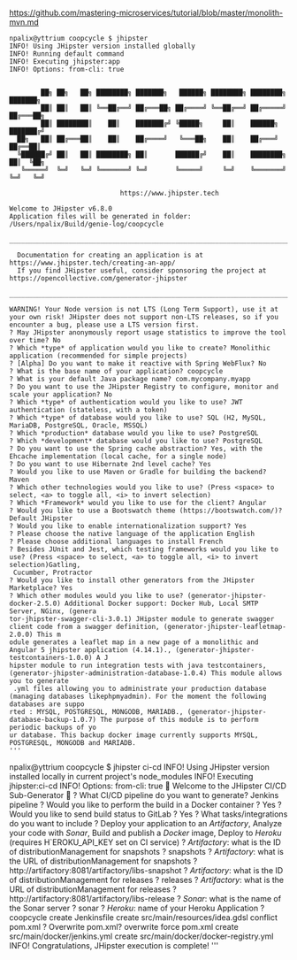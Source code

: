 

https://github.com/mastering-microservices/tutorial/blob/master/monolith-mvn.md

```
npalix@yttrium coopcycle $ jhipster
INFO! Using JHipster version installed globally
INFO! Running default command
INFO! Executing jhipster:app
INFO! Options: from-cli: true


        ██╗ ██╗   ██╗ ████████╗ ███████╗   ██████╗ ████████╗ ████████╗ ███████╗
        ██║ ██║   ██║ ╚══██╔══╝ ██╔═══██╗ ██╔════╝ ╚══██╔══╝ ██╔═════╝ ██╔═══██╗
        ██║ ████████║    ██║    ███████╔╝ ╚█████╗     ██║    ██████╗   ███████╔╝
  ██╗   ██║ ██╔═══██║    ██║    ██╔════╝   ╚═══██╗    ██║    ██╔═══╝   ██╔══██║
  ╚██████╔╝ ██║   ██║ ████████╗ ██║       ██████╔╝    ██║    ████████╗ ██║  ╚██╗
   ╚═════╝  ╚═╝   ╚═╝ ╚═══════╝ ╚═╝       ╚═════╝     ╚═╝    ╚═══════╝ ╚═╝   ╚═╝

                            https://www.jhipster.tech

Welcome to JHipster v6.8.0
Application files will be generated in folder: /Users/npalix/Build/genie-log/coopcycle
 _______________________________________________________________________________________________________________

  Documentation for creating an application is at https://www.jhipster.tech/creating-an-app/
  If you find JHipster useful, consider sponsoring the project at https://opencollective.com/generator-jhipster
 _______________________________________________________________________________________________________________

WARNING! Your Node version is not LTS (Long Term Support), use it at your own risk! JHipster does not support non-LTS releases, so if you encounter a bug, please use a LTS version first.
? May JHipster anonymously report usage statistics to improve the tool over time? No
? Which *type* of application would you like to create? Monolithic application (recommended for simple projects)
? [Alpha] Do you want to make it reactive with Spring WebFlux? No
? What is the base name of your application? coopcycle
? What is your default Java package name? com.mycompany.myapp
? Do you want to use the JHipster Registry to configure, monitor and scale your application? No
? Which *type* of authentication would you like to use? JWT authentication (stateless, with a token)
? Which *type* of database would you like to use? SQL (H2, MySQL, MariaDB, PostgreSQL, Oracle, MSSQL)
? Which *production* database would you like to use? PostgreSQL
? Which *development* database would you like to use? PostgreSQL
? Do you want to use the Spring cache abstraction? Yes, with the Ehcache implementation (local cache, for a single node)
? Do you want to use Hibernate 2nd level cache? Yes
? Would you like to use Maven or Gradle for building the backend? Maven
? Which other technologies would you like to use? (Press <space> to select, <a> to toggle all, <i> to invert selection)
? Which *Framework* would you like to use for the client? Angular
? Would you like to use a Bootswatch theme (https://bootswatch.com/)? Default JHipster
? Would you like to enable internationalization support? Yes
? Please choose the native language of the application English
? Please choose additional languages to install French
? Besides JUnit and Jest, which testing frameworks would you like to use? (Press <space> to select, <a> to toggle all, <i> to invert selection)Gatling,
 Cucumber, Protractor
? Would you like to install other generators from the JHipster Marketplace? Yes
? Which other modules would you like to use? (generator-jhipster-docker-2.5.0) Additional Docker support: Docker Hub, Local SMTP Server, NGinx, (genera
tor-jhipster-swagger-cli-3.0.1) JHipster module to generate swagger client code from a swagger definition, (generator-jhipster-leafletmap-2.0.0) This m
odule generates a leaflet map in a new page of a monolithic and Angular 5 jhipster application (4.14.1)., (generator-jhipster-testcontainers-1.0.0) A J
hipster module to run integration tests with java testcontainers, (generator-jhipster-administration-database-1.0.4) This module allows you to generate
 .yml files allowing you to administrate your production database (managing databases likephpmyadmin). For the moment the following databases are suppo
rted : MYSQL, POSTGRESQL, MONGODB, MARIADB., (generator-jhipster-database-backup-1.0.7) The purpose of this module is to perform periodic backups of yo
ur database. This backup docker image currently supports MYSQL, POSTGRESQL, MONGODB and MARIADB.
'''

```
 npalix@yttrium coopcycle $ jhipster ci-cd
INFO! Using JHipster version installed locally in current project's node_modules
INFO! Executing jhipster:ci-cd
INFO! Options: from-cli: true
🚀 Welcome to the JHipster CI/CD Sub-Generator 🚀
? What CI/CD pipeline do you want to generate? Jenkins pipeline
? Would you like to perform the build in a Docker container ? Yes
? Would you like to send build status to GitLab ? Yes
? What tasks/integrations do you want to include ? Deploy your application to an *Artifactory*, Analyze your code with *Sonar*, Build and publish a *Docker* image, Deploy to *Heroku*
 (requires H`EROKU_API_KEY set on CI service)
? *Artifactory*: what is the ID of distributionManagement for snapshots ? snapshots
? *Artifactory*: what is the URL of distributionManagement for snapshots ? http://artifactory:8081/artifactory/libs-snapshot
? *Artifactory*: what is the ID of distributionManagement for releases ? releases
? *Artifactory*: what is the URL of distributionManagement for releases ? http://artifactory:8081/artifactory/libs-release
? *Sonar*: what is the name of the Sonar server ? sonar
? *Heroku*: name of your Heroku Application ? coopcycle
   create Jenkinsfile
   create src/main/resources/idea.gdsl
 conflict pom.xml
? Overwrite pom.xml? overwrite
    force pom.xml
   create src/main/docker/jenkins.yml
   create src/main/docker/docker-registry.yml
INFO! Congratulations, JHipster execution is complete!
'''
